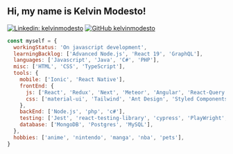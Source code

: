<h2> Hi, my name is Kelvin Modesto! </h2>

[![Linkedin: kelvinmodesto](https://img.shields.io/badge/-kelvinmodesto-blue?style=flat-square&logo=Linkedin&logoColor=white&link=https://www.linkedin.com/in/kelvinmodesto/)](https://www.linkedin.com/in/kelvinmodesto/)
[![GitHub kelvinmodesto](https://img.shields.io/github/followers/kelvinmodesto?label=follow&style=social)](https://github.com/kelvinmodesto)

```javascript
const myself = {
  workingStatus: 'On javascript development',
  learningBacklog: ['Advanced Node.js', 'React 19', 'GraphQL'],
  languages: ['Javascript', 'Java', 'C#', 'PHP'],
  misc: ['HTML', 'CSS', 'TypeScript'],
  tools: {
    mobile: ['Ionic', 'React Native'],
    frontEnd: {
      js: ['React', 'Redux', 'Next', 'Meteor', 'Angular', 'React-Query'],
      css: ['material-ui', 'Tailwind', 'Ant Design', 'Styled Components', 'bulma', 'bootstrap', 'emotion', 'Scss', 'Less']
    },
    backEnd: ['Node.js', 'php', 'c#'],
    testing: ['Jest', 'react-testing-library', 'cypress', 'PlayWright', 'mocha', 'chai'],
    database: ['MongoDB', 'Postgres', 'MySQL'],
  },
  hobbies: ['anime', 'nintendo', 'manga', 'nba', 'pets'],
}
```
